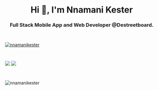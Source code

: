 <h1 align="center">Hi 👋, I'm Nnamani Kester</h1>
<h3 align="center">Full Stack Mobile App and Web Developer @Destreetboard.</h3>

<br />

<p align="left"> <a href="https://github.com/ryo-ma/github-profile-trophy"><img src="https://github-profile-trophy.vercel.app/?username=nnamanikester&theme=onedark&margin-w=15&margin-h=15&column=7" alt="nnamanikester" /></a> </p>

<br />

![](https://github-readme-stats.vercel.app/api?username=nnamanikester&show_icons=true&theme=radical&langs_count=15) ![](https://github-readme-stats.vercel.app/api/top-langs/?username=nnamanikester&layout=compact&theme=radical)

<br/>

<p align="left"> <img src="https://komarev.com/ghpvc/?username=nnamanikester&label=Profile%20views&color=0e75b6&style=flat" alt="nnamanikester" /> </p>
